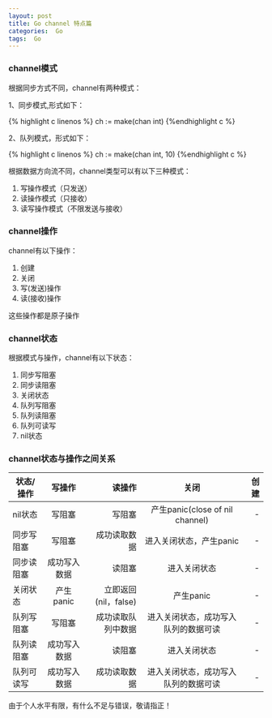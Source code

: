 ```yaml
---
layout: post
title: Go channel 特点篇
categories:  Go
tags:  Go
---
```



### channel模式 

根据同步方式不同，channel有两种模式：

1、同步模式,形式如下：

{% highlight c linenos %}
ch := make(chan int)
{%endhighlight c %}

2、队列模式，形式如下：  

{% highlight c linenos %}
ch := make(chan int, 10)
{%endhighlight c %}

根据数据方向流不同，channel类型可以有以下三种模式：

1. 写操作模式（只发送） 
2. 读操作模式（只接收）
3. 读写操作模式（不限发送与接收）

### channel操作

channel有以下操作：

1. 创建
2. 关闭
3. 写(发送)操作 
4. 读(接收)操作  

这些操作都是原子操作   

### channel状态 

根据模式与操作，channel有以下状态：

1. 同步写阻塞
2. 同步读阻塞
3. 关闭状态  
4. 队列写阻塞
5. 队列读阻塞 
6. 队列可读写
7. nil状态



### channel状态与操作之间关系  

| 状态/操作 | 写操作 | 读操作 |关闭 | 创建|
| -----|:----:| ----:|:----:| ----:|
| nil状态| 写阻塞    | 写阻塞    |  产生panic(close of nil channel)  | - | 
| 同步写阻塞| 写阻塞    | 成功读取数据    |  进入关闭状态，产生panic  | - | 
| 同步读阻塞| 成功写入数据    | 读阻塞   | 进入关闭状态 | - | 
| 关闭状态| 产生panic   | 立即返回(nil，false)    |  产生panic | - | 
| 队列写阻塞| 写阻塞    | 成功读取队列中数据   | 进入关闭状态，成功写入队列的数据可读   | - | 
| 队列读阻塞| 成功写入数据    | 读阻塞    | 进入关闭状态   | - | 
| 队列可读写| 成功写入数据  | 成功读取数据   | 进入关闭状态，成功写入队列的数据可读   | - | 








由于个人水平有限，有什么不足与错误，敬请指正！
